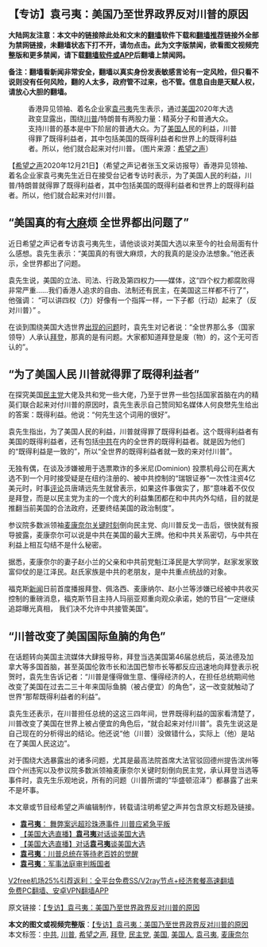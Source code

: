 <h2>【专访】袁弓夷：美国乃至世界政界反对川普的原因</h2> <p class="notice"><b>大陆网友注意：本文中的链接除此处和文末的<a href="https://github.com/bannedbook/fanqiang" >翻墙</a>软件下载和<a href="https://github.com/killgcd/justmysocks/blob/master/README.md">翻墙推荐</a>链接外全部为禁网链接，未翻墙状态下打不开，请勿点击。此为文字版禁闻，欲看图文视频完整版和更多禁闻，请下载<a href="https://github.com/bannedbook/fanqiang">翻墙软件或APP</a>后翻墙上禁闻网。</p><p>备注：翻墙看新闻非常安全，翻墙以真实身份发表敏感言论有一定风险，但只看不说则没有任何风险，翻的人太多，政府管不过来，也不管。信息自由是天赋人权，请放心大胆的翻墙。</b></p>  <div class="entry"> <figure><figcaption>香港异见领袖、着名企业家<a href="https://www.bannedbook.org/bnews/tag/%e8%a2%81%e5%bc%93%e5%a4%b7/" class="st_tag internal_tag" rel="tag" title="标签 袁弓夷 下的日志">袁弓夷</a>先生表示，通过<a href="https://www.bannedbook.org/bnews/tag/%e7%be%8e%e5%9b%bd/" class="st_tag internal_tag" rel="tag" title="标签 美国 下的日志">美国</a>2020年大选政变显露出，围绕<a href="https://www.bannedbook.org/bnews/tag/%e5%b7%9d%e6%99%ae/" class="st_tag internal_tag" rel="tag" title="标签 川普 下的日志">川普</a>/特朗普有两股力量：精英分子和普通大众。支持川普的基本是中下阶层的普通大众。为了<a href="https://www.bannedbook.org/bnews/tag/%E7%BE%8E%E5%9B%BD%E4%BA%BA/" class="st_tag internal_tag" rel="tag" title="标签 美国人 下的日志">美国人</a>民的利益，川普得罪了既得利益者，其中包括美国的既得利益者和世界上的既得利益者。所以，他们就合起来对付川普。（图片来源：<a href="https://www.bannedbook.org/bnews/tag/%e5%b8%8c%e6%9c%9b%e4%b9%8b%e5%a3%b0/" class="st_tag internal_tag" rel="tag" title="标签 希望之声 下的日志">希望之声</a>）</figcaption></figure> <p>【<span class='wp_keywordlink_affiliate'><a href="https://www.soundofhope.org" title="希望之声" target="_blank">希望之声</a></span>2020年12月21日】（希望之声记者张玉文采访报导）香港异见领袖、着名企业家袁弓夷先生近日在接受台记者专访时表示，为了美国人民的利益，川普/特朗普就得罪了既得利益者，其中包括美国的既得利益者和世界上的既得利益者。所以，他们就合起来对付川普。</p> <h2><strong>“美国真的有<span class='wp_keywordlink'><a href="https://www.bannedbook.org/bnews/lifebaike/20181016/1013890.html" title="中国留学生试了一下大麻 结果死在回国路上" target="_blank">大麻</a></span>烦 全世界都出问题了”</strong></h2> <p>近日希望之声记者专访袁弓夷先生，请他谈谈对美国大选以来至今的社会局面有什么感想。袁先生表示：“美国真的有很大麻烦，大的我真的是没办法想象。”他还表示，全世界都出了问题。</p> <p>袁先生说，美国的立法、司法、行政及第四权力——媒体，这“四个权力都腐败得非常严重……我们香港人追求的自由、法制还有民主，在美国这三样都不行了”，他强调： “可以讲四权（力）好像有一个指挥一样，一下子都（行动）起来了（反对川普）” 。</p>  <p>在谈到围绕美国大选世界<span class='wp_keywordlink'><a href="https://www.bannedbook.org/forum11/topic335.html" title="禁片：发展中出现的问题，只能靠发展解决？" target="_blank">出现的问题</a></span>时，袁先生对记者说：“全世界那么多（国家领导）人承认<a href="https://www.bannedbook.org/bnews/tag/%e6%8b%9c%e7%99%bb/" class="st_tag internal_tag" rel="tag" title="标签 拜登 下的日志">拜登</a>，那真的是有问题。大家都知道拜登是废（物）的，这个无可否认的”。</p> <h2><strong>“为了美国人民 川普就得罪了既得利益者”</strong></h2> <p>在探究美国<a href="https://www.bannedbook.org/bnews/tag/%e6%b0%91%e4%b8%bb%e5%85%9a/" class="st_tag internal_tag" rel="tag" title="标签 民主党 下的日志">民主党</a>大佬及共和党一些大佬，乃至于世界一些包括国家首脑在内的精英们联合起来对付川普的原因时，袁先生表示自己赞同知名媒体人何良𢡟先生给出的答案：既得利益。他说：“何先生这个词用的很好”。</p> <p>袁先生指出，为了美国人民的利益，川普就得罪了既得利益者。这个既得利益者有美国的既得利益者，还有包括<a href="https://www.bannedbook.org/bnews/tag/%e4%b8%ad%e5%85%b1/" class="st_tag internal_tag" rel="tag" title="标签 中共 下的日志">中共</a>在内的全世界的既得利益者。就是因为他们的“既得利益是一致的”，所以“全世界的既得利益者就一致的来对付川普”。</p>  <p>无独有偶，在谈及涉嫌被用于选票欺诈的多米尼(Dominion) 投票机母公司在离大选不到一个月时接受疑是在纽约注册的、被中共控制的“瑞银证券”一次性注资4亿美元时，时事<span class='wp_keywordlink_affiliate'><a href="https://www.bannedbook.org/bnews/comments/" title="新闻评论" target="_blank">评论</a></span>员唐靖远先生就曾表示，如果这件事做实了，那“意味着不仅仅是拜登，而是以民主党为主的一个庞大的利益集团都在和中共内外勾结，目的就是推翻当前美国的合法政府，还要终结美国的政治制度”。</p> <p>参议院多数派领袖<a href="https://www.bannedbook.org/bnews/tag/%E9%BA%A6%E5%BA%B7%E5%A5%88%E5%B0%94/" class="st_tag internal_tag" rel="tag" title="标签 麦康奈尔 下的日志">麦康奈尔</a><span class='wp_keywordlink'><a href="https://www.bannedbook.org/forum2/topic151.html" title="关键时刻：李鹏日记" target="_blank">关键时刻</a></span>倒向民主党、向川普反戈一击后，很快就有报导披露，麦康奈尔可以说是中共在美国的最大王牌。他和中共关系密切，与中共在利益上相互勾结不是什么秘密。</p> <p>据悉，麦康奈尔的妻子赵小兰的父亲和中共前党魁江泽民是大学同学，赵家发家致富仰仗的是江泽民。赵氏家族是中共的老朋友，是中共重点统战的对象。</p>  <p>福克斯<span class='wp_keywordlink_affiliate'><a href="https://www.bannedbook.org/" title="新闻">新闻</a></span>日前首度播报拜登、佩洛西、麦康纳尔、赵小兰等涉嫌已经被中共收买控制的重磅消息，福克斯节目主持人玛丽亚郑重向观众承诺，她的节目“一定继续追踪曝光真相， 我们决不允许中共接管美国”。</p> <h2><strong>“川普改变了美国国际鱼腩的角色”</strong></h2> <p>在话题转向美国主流媒体大肆报导称，拜登当选美国第46届总统后，英法德及加拿大等多国首脑，甚至英国伦敦市长和法国巴黎市长等都反应迅速地向拜登表示祝贺时，袁先生告诉记者：“川普是懂得做生意、懂得经济的人，在担任总统期间他改变了美国在过去二三十年来国际鱼腩（被占便宜）的角色”，这一改变就触动了世界“那帮既得利益者的利益”。</p> <p>袁先生还表示，在川普担任总统的这这三四年间，世界既得利益的国家看清楚了，川普改变了美国在世界上被占便宜的角色后，“就合起来对付川普”。袁先生说这是自己现在的分析得出的结论。他还说“他（川普）没做错什么，实际上（他）是站在了美国人民这边”。</p>  <p>对于围绕大选暴露出的诸多问题，尤其是最高法院首席大法官驳回德州提告滨州等四个州违宪以及参议院多数派领袖麦康奈尔关键时刻倒向民主党，承认拜登当选等事件时，袁先生乐观地说，所有的问题（川普所谓的“华盛顿沼泽”）都暴露了出来不是坏事。</p> <p>本文章或节目经希望之声编辑制作，转载请注明希望之声并包含原文标题及链接。</p> <ul class='op-related-articles' title='相关阅读'> <li><a href='https://www.bannedbook.org/bnews/comments/20201218/1450290.html' target='_blank'><b>袁弓夷</b>： 舞弊案远超珍珠港事件 川普应紧急平叛</a></li> <li><a href='https://www.bannedbook.org/bnews/bannedvideo/20201218/1450003.html' target='_blank'>【美国大选直播】<b>袁弓夷</b>对话谈美国大选</a></li> <li><a href='https://www.bannedbook.org/bnews/bannedvideo/20201215/1447941.html' target='_blank'>【美国大选直播】对话<b>袁弓夷</b>谈美国大选</a></li> <li><a href='https://www.bannedbook.org/bnews/comments/20201214/1447291.html' target='_blank'><b>袁弓夷</b>：川普总统在等待老百姓的觉醒</a></li> <li><a href='https://www.bannedbook.org/bnews/comments/20201213/1446850.html' target='_blank'><b>袁弓夷</b>：军事法庭审判叛国者</a></li> </ul> <p class="texttj"> <a href="https://www.bannedbook.org/forum23/topic22702.html" target="_blank">V2free机场25%引荐返利：全平台免费SS/V2ray节点+经济套餐高速翻墙</a><br/> <a href="https://github.com/bannedbook/fanqiang/wiki/%E7%A6%81%E9%97%BB%E7%BD%91%E5%AE%89%E5%8D%93%E7%BF%BB%E5%A2%99%E6%96%B0%E9%97%BBAPP" target="_blank">免费PC翻墙、安卓VPN翻墙APP</a></p><p>原文链接：<a class="src_link"  href="https://www.soundofhope.org/post/455929" target="_blank">【专访】袁弓夷：美国乃至世界政界反对川普的原因</a></p><a name='sharetosocial'></a>       <div><b>本文的图文或视频完整版</b>：<a href='https://www.bannedbook.org/bnews/comments/20201222/1452533.html'>【专访】袁弓夷：美国乃至世界政界反对川普的原因</a></div>  </div><!--END ENTRY--> <div class="postfooter"> <div>本文标签：<a href="https://www.bannedbook.org/bnews/tag/%e4%b8%ad%e5%85%b1/" rel="tag">中共</a>, <a href="https://www.bannedbook.org/bnews/tag/%e5%b7%9d%e6%99%ae/" rel="tag">川普</a>, <a href="https://www.bannedbook.org/bnews/tag/%e5%b8%8c%e6%9c%9b%e4%b9%8b%e5%a3%b0/" rel="tag">希望之声</a>, <a href="https://www.bannedbook.org/bnews/tag/%e6%8b%9c%e7%99%bb/" rel="tag">拜登</a>, <a href="https://www.bannedbook.org/bnews/tag/%e6%b0%91%e4%b8%bb%e5%85%9a/" rel="tag">民主党</a>, <a href="https://www.bannedbook.org/bnews/tag/%e7%be%8e%e5%9b%bd/" rel="tag">美国</a>, <a href="https://www.bannedbook.org/bnews/tag/%E7%BE%8E%E5%9B%BD%E4%BA%BA/" rel="tag">美国人</a>, <a href="https://www.bannedbook.org/bnews/tag/%e8%a2%81%e5%bc%93%e5%a4%b7/" rel="tag">袁弓夷</a>, <a href="https://www.bannedbook.org/bnews/tag/%E9%BA%A6%E5%BA%B7%E5%A5%88%E5%B0%94/" rel="tag">麦康奈尔</a></div>  </div><!--END POSTFOOTER--> 